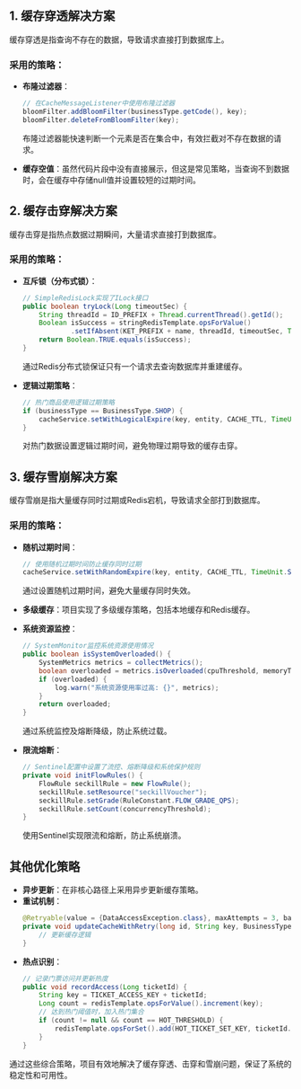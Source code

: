 
## 1. 缓存穿透解决方案

缓存穿透是指查询不存在的数据，导致请求直接打到数据库上。

### 采用的策略：
- **布隆过滤器**：
  ```java
  // 在CacheMessageListener中使用布隆过滤器
  bloomFilter.addBloomFilter(businessType.getCode(), key);
  bloomFilter.deleteFromBloomFilter(key);
  ```
  布隆过滤器能快速判断一个元素是否在集合中，有效拦截对不存在数据的请求。

- **缓存空值**：虽然代码片段中没有直接展示，但这是常见策略，当查询不到数据时，会在缓存中存储null值并设置较短的过期时间。

## 2. 缓存击穿解决方案

缓存击穿是指热点数据过期瞬间，大量请求直接打到数据库。

### 采用的策略：
- **互斥锁（分布式锁）**：
  ```java
  // SimpleRedisLock实现了ILock接口
  public boolean tryLock(Long timeoutSec) {
      String threadId = ID_PREFIX + Thread.currentThread().getId();
      Boolean isSuccess = stringRedisTemplate.opsForValue()
              .setIfAbsent(KET_PREFIX + name, threadId, timeoutSec, TimeUnit.SECONDS);
      return Boolean.TRUE.equals(isSuccess);
  }
  ```
  通过Redis分布式锁保证只有一个请求去查询数据库并重建缓存。

- **逻辑过期策略**：
  ```java
  // 热门商品使用逻辑过期策略
  if (businessType == BusinessType.SHOP) {
      cacheService.setWithLogicalExpire(key, entity, CACHE_TTL, TimeUnit.SECONDS);
  }
  ```
  对热门数据设置逻辑过期时间，避免物理过期导致的缓存击穿。

## 3. 缓存雪崩解决方案

缓存雪崩是指大量缓存同时过期或Redis宕机，导致请求全部打到数据库。

### 采用的策略：
- **随机过期时间**：
  ```java
  // 使用随机过期时间防止缓存同时过期
  cacheService.setWithRandomExpire(key, entity, CACHE_TTL, TimeUnit.SECONDS);
  ```
  通过设置随机过期时间，避免大量缓存同时失效。

- **多级缓存**：项目实现了多级缓存策略，包括本地缓存和Redis缓存。

- **系统资源监控**：
  ```java
  // SystemMonitor监控系统资源使用情况
  public boolean isSystemOverloaded() {
      SystemMetrics metrics = collectMetrics();
      boolean overloaded = metrics.isOverloaded(cpuThreshold, memoryThreshold);
      if (overloaded) {
          log.warn("系统资源使用率过高: {}", metrics);
      }
      return overloaded;
  }
  ```
  通过系统监控及熔断降级，防止系统过载。

- **限流熔断**：
  ```java
  // Sentinel配置中设置了流控、熔断降级和系统保护规则
  private void initFlowRules() {
      FlowRule seckillRule = new FlowRule();
      seckillRule.setResource("seckillVoucher");
      seckillRule.setGrade(RuleConstant.FLOW_GRADE_QPS);
      seckillRule.setCount(concurrencyThreshold);
  }
  ```
  使用Sentinel实现限流和熔断，防止系统崩溃。

## 其他优化策略

- **异步更新**：在非核心路径上采用异步更新缓存策略。
- **重试机制**：
  ```java
  @Retryable(value = {DataAccessException.class}, maxAttempts = 3, backoff = @Backoff(delay = 1000))
  private void updateCacheWithRetry(long id, String key, BusinessType businessType) {
      // 更新缓存逻辑
  }
  ```
- **热点识别**：
  ```java
  // 记录门票访问并更新热度
  public void recordAccess(Long ticketId) {
      String key = TICKET_ACCESS_KEY + ticketId;
      Long count = redisTemplate.opsForValue().increment(key);
      // 达到热门阈值时，加入热门集合
      if (count != null && count == HOT_THRESHOLD) {
          redisTemplate.opsForSet().add(HOT_TICKET_SET_KEY, ticketId.toString());
      }
  }
  ```

通过这些综合策略，项目有效地解决了缓存穿透、击穿和雪崩问题，保证了系统的稳定性和可用性。